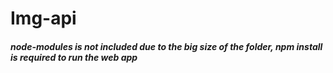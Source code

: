# Img-api
##### node-modules is not included due to the big size of the folder, npm install is required to run the web app
